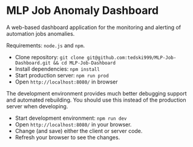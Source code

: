 # MLP Job Anomaly Dashboard

A web-based dashboard application for the monitoring and alerting of automation jobs anomalies.

Requirements: `node.js` and `npm`.

- Clone repository: `git clone git@github.com:tedski999/MLP-Job-Dashboard.git && cd MLP-Job-Dashboard`
- Install dependencies: `npm install`
- Start production server: `npm run prod`
- Open `http://localhost:8080/` in browser

The development environment provides much better debugging support and automated rebuilding.
You should use this instead of the production server when developing.
- Start development environment: `npm run dev`
- Open `http://localhost:8080/` in your browser.
- Change (and save) either the client or server code.
- Refresh your browser to see the changes.
